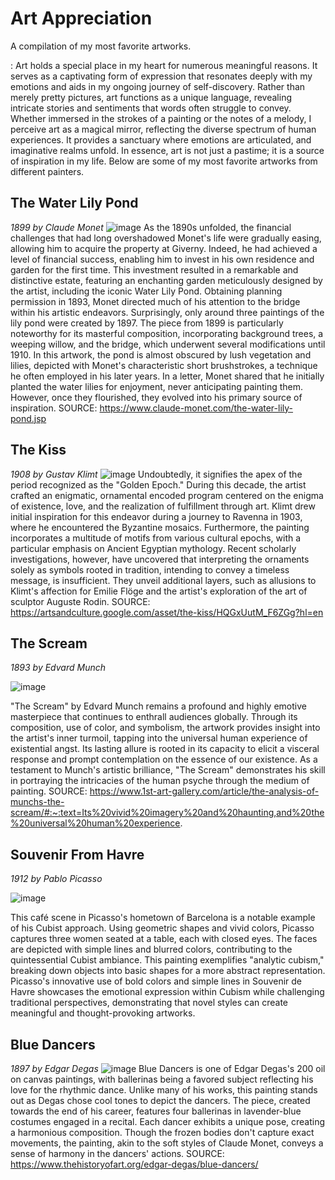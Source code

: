 # Art Appreciation
A compilation of my most favorite artworks. 

: Art holds a special place in my heart for numerous meaningful reasons. It serves as a captivating form of expression that resonates deeply with my emotions and aids in my ongoing journey of self-discovery. Rather than merely pretty pictures, art functions as a unique language, revealing intricate stories and sentiments that words often struggle to convey. Whether immersed in the strokes of a painting or the notes of a melody, I perceive art as a magical mirror, reflecting the diverse spectrum of human experiences. It provides a sanctuary where emotions are articulated, and imaginative realms unfold. In essence, art is not just a pastime; it is a source of inspiration in my life. Below are some of my most favorite artworks from different painters. 

##  The Water Lily Pond
*1899 by Claude Monet*
![image](https://github.com/taniniii/taniniii.github.io/assets/151594325/bdd897db-afd9-4898-8aae-32cdd4ed29ad)
As the 1890s unfolded, the financial challenges that had long overshadowed Monet's life were gradually easing, allowing him to acquire the property at Giverny. Indeed, he had achieved a level of financial success, enabling him to invest in his own residence and garden for the first time. This investment resulted in a remarkable and distinctive estate, featuring an enchanting garden meticulously designed by the artist, including the iconic Water Lily Pond. Obtaining planning permission in 1893, Monet directed much of his attention to the bridge within his artistic endeavors. Surprisingly, only around three paintings of the lily pond were created by 1897. The piece from 1899 is particularly noteworthy for its masterful composition, incorporating background trees, a weeping willow, and the bridge, which underwent several modifications until 1910. In this artwork, the pond is almost obscured by lush vegetation and lilies, depicted with Monet's characteristic short brushstrokes, a technique he often employed in his later years. In a letter, Monet shared that he initially planted the water lilies for enjoyment, never anticipating painting them. However, once they flourished, they evolved into his primary source of inspiration. SOURCE: https://www.claude-monet.com/the-water-lily-pond.jsp 

##  The Kiss
*1908 by Gustav Klimt*
![image](https://github.com/taniniii/taniniii.github.io/assets/151594325/e10008bc-3a8a-43c2-a1d3-3dcdee2d6daa)
Undoubtedly, it signifies the apex of the period recognized as the "Golden Epoch." During this decade, the artist crafted an enigmatic, ornamental encoded program centered on the enigma of existence, love, and the realization of fulfillment through art. Klimt drew initial inspiration for this endeavor during a journey to Ravenna in 1903, where he encountered the Byzantine mosaics. Furthermore, the painting incorporates a multitude of motifs from various cultural epochs, with a particular emphasis on Ancient Egyptian mythology. Recent scholarly investigations, however, have uncovered that interpreting the ornaments solely as symbols rooted in tradition, intending to convey a timeless message, is insufficient. They unveil additional layers, such as allusions to Klimt's affection for Emilie Flöge and the artist's exploration of the art of sculptor Auguste Rodin. SOURCE: https://artsandculture.google.com/asset/the-kiss/HQGxUutM_F6ZGg?hl=en

##  The Scream
*1893 by Edvard Munch*

![image](https://github.com/taniniii/taniniii.github.io/assets/151594325/54fd17b7-98f0-4ca7-a8c8-971ff0d97673)

"The Scream" by Edvard Munch remains a profound and highly emotive masterpiece that continues to enthrall audiences globally. Through its composition, use of color, and symbolism, the artwork provides insight into the artist's inner turmoil, tapping into the universal human experience of existential angst. Its lasting allure is rooted in its capacity to elicit a visceral response and prompt contemplation on the essence of our existence. As a testament to Munch's artistic brilliance, "The Scream" demonstrates his skill in portraying the intricacies of the human psyche through the medium of painting. SOURCE: https://www.1st-art-gallery.com/article/the-analysis-of-munchs-the-scream/#:~:text=Its%20vivid%20imagery%20and%20haunting,and%20the%20universal%20human%20experience.

## Souvenir From Havre
*1912 by Pablo Picasso*

![image](https://github.com/taniniii/taniniii.github.io/assets/151594325/c3e9bd6f-593d-4b3b-9a90-5247e0f8414d)

This café scene in Picasso's hometown of Barcelona is a notable example of his Cubist approach. Using geometric shapes and vivid colors, Picasso captures three women seated at a table, each with closed eyes. The faces are depicted with simple lines and blurred colors, contributing to the quintessential Cubist ambiance. This painting exemplifies "analytic cubism," breaking down objects into basic shapes for a more abstract representation. Picasso's innovative use of bold colors and simple lines in Souvenir de Havre showcases the emotional expression within Cubism while challenging traditional perspectives, demonstrating that novel styles can create meaningful and thought-provoking artworks.

## Blue Dancers
*1897 by Edgar Degas* 
![image](https://github.com/taniniii/taniniii.github.io/assets/151594325/9e871f32-7b22-4f29-a441-e3609799f430)
Blue Dancers is one of Edgar Degas's 200 oil on canvas paintings, with ballerinas being a favored subject reflecting his love for the rhythmic dance. Unlike many of his works, this painting stands out as Degas chose cool tones to depict the dancers. The piece, created towards the end of his career, features four ballerinas in lavender-blue costumes engaged in a recital. Each dancer exhibits a unique pose, creating a harmonious composition. Though the frozen bodies don't capture exact movements, the painting, akin to the soft styles of Claude Monet, conveys a sense of harmony in the dancers' actions. SOURCE: https://www.thehistoryofart.org/edgar-degas/blue-dancers/ 
